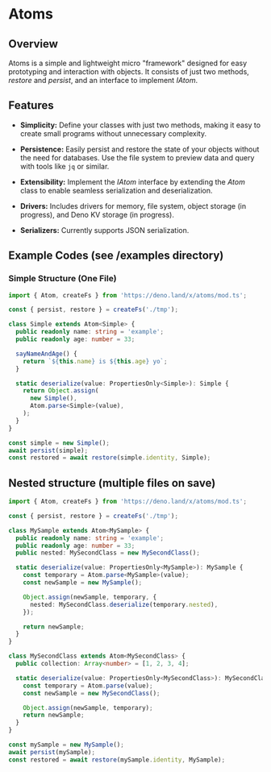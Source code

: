 # Atoms

## Overview

Atoms is a simple and lightweight micro "framework" designed for easy
prototyping and interaction with objects. It consists of just two methods,
_restore_ and _persist_, and an interface to implement _IAtom_.

## Features

- **Simplicity:** Define your classes with just two methods, making it easy to
  create small programs without unnecessary complexity.

- **Persistence:** Easily persist and restore the state of your objects without
  the need for databases. Use the file system to preview data and query with
  tools like `jq` or similar.

- **Extensibility:** Implement the _IAtom_ interface by extending the _Atom_
  class to enable seamless serialization and deserialization.

- **Drivers:** Includes drivers for memory, file system, object storage (in
  progress), and Deno KV storage (in progress).

- **Serializers:** Currently supports JSON serialization.

## Example Codes (see /examples directory)

### Simple Structure (One File)

```typescript
import { Atom, createFs } from 'https://deno.land/x/atoms/mod.ts';

const { persist, restore } = createFs('./tmp');

class Simple extends Atom<Simple> {
  public readonly name: string = 'example';
  public readonly age: number = 33;

  sayNameAndAge() {
    return `${this.name} is ${this.age} yo`;
  }

  static deserialize(value: PropertiesOnly<Simple>): Simple {
    return Object.assign(
      new Simple(),
      Atom.parse<Simple>(value),
    );
  }
}

const simple = new Simple();
await persist(simple);
const restored = await restore(simple.identity, Simple);
```

## Nested structure (multiple files on save)

```ts
import { Atom, createFs } from 'https://deno.land/x/atoms/mod.ts';

const { persist, restore } = createFs('./tmp');

class MySample extends Atom<MySample> {
  public readonly name: string = 'example';
  public readonly age: number = 33;
  public nested: MySecondClass = new MySecondClass();

  static deserialize(value: PropertiesOnly<MySample>): MySample {
    const temporary = Atom.parse<MySample>(value);
    const newSample = new MySample();

    Object.assign(newSample, temporary, {
      nested: MySecondClass.deserialize(temporary.nested),
    });

    return newSample;
  }
}

class MySecondClass extends Atom<MySecondClass> {
  public collection: Array<number> = [1, 2, 3, 4];

  static deserialize(value: PropertiesOnly<MySecondClass>): MySecondClass {
    const temporary = Atom.parse(value);
    const newSample = new MySecondClass();

    Object.assign(newSample, temporary);
    return newSample;
  }
}

const mySample = new MySample();
await persist(mySample);
const restored = await restore(mySample.identity, MySample);
```
